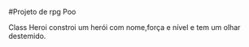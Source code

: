 #Projeto de rpg Poo

Class Heroi constroi um herói com nome,força e nível e tem um olhar destemido.

